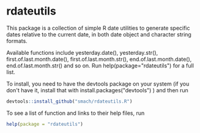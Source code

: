 rdateutils
==========

This package is a collection of simple R date utilities to generate specific dates relative to the current date, in both date object and character string formats.

Available functions include yesterday.date(), yesterday.str(), first.of.last.month.date(), first.of.last.month.str(), end.of.last.month.date(), end.of.last.month.str() and so on. Run help(package="rdateutils") for a full list.

To install, you need to have the devtools package on your system (if you don't have it, install that with install.packages("devtools") ) and then run

``` r
devtools::install_github("smach/rdateutils.R")
```

To see a list of function and links to their help files, run

``` r
help(package = "rdateutils")
```
